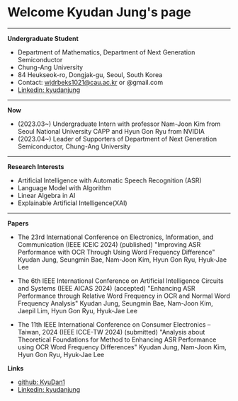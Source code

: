 # Welcome Kyudan Jung's page
* * *
**Undergraduate Student**
* Department of Mathematics, Department of Next Generation Semiconductor
* Chung-Ang University
* 84 Heukseok-ro, Dongjak-gu, Seoul, South Korea
* Contact: wjdrbeks1021@cau.ac.kr or @gmail.com
* <a href="https://www.linkedin.com/in/kyudanjung/" target="_blank">Linkedin: kyudanjung</a>
* * *

**Now**
* (2023.03~) Undergraduate Intern with professor Nam-Joon Kim from Seoul National University CAPP and Hyun Gon Ryu from NVIDIA
* (2023.04~) Leader of Supporters of Department of Next Generation Semiconductor, Chung-Ang University



* * *

**Research Interests**
 - Artificial Intelligence with Automatic Speech Recognition (ASR)
 - Language Model with Algorithm
 - Linear Algebra in AI
 - Explainable Artificial Intelligence(XAI)

* * *

**Papers**
* The 23rd International Conference on Electronics, Information, and Communication (IEEE ICEIC 2024)
(published) "Improving ASR Performance with OCR Through Using Word Frequency Difference" 
Kyudan Jung, Seungmin Bae, Nam-Joon Kim, Hyun Gon Ryu, Hyuk-Jae Lee

* The 6th IEEE International Conference on Artificial Intelligence Circuits and Systems (IEEE AICAS 2024)
(accepted) "Enhancing ASR Performance through Relative Word Frequency in OCR and Normal Word Frequency Analysis" 
Kyudan Jung, Seungmin Bae, Nam-Joon Kim, Jaepil Lim, Hyun Gon Ryu, Hyuk-Jae Lee

* The 11th IEEE International Conference on Consumer Electronics – Taiwan, 2024 (IEEE ICCE-TW 2024) 
(submitted) "Analysis about Theoretical Foundations for Method to Enhancing ASR Performance using OCR Word Frequency Differences"
Kyudan Jung, Nam-Joon Kim, Hyun Gon Ryu, Hyuk-Jae Lee


**Links**
* <a href="https://github.com/KyuDan1" target="_blank">github: KyuDan1</a><br>
* <a href="https://www.linkedin.com/in/kyudanjung/" target="_blank">Linkedin: kyudanjung</a>
